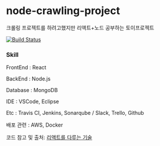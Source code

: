 # node-crawling-project

크롤링 프로젝트를 하려고했지만 리액트+노드 공부하는 토이프로젝트

[![Build Status](https://travis-ci.com/sehajyang/node-crawling-project.svg?branch=master)](https://travis-ci.com/sehajyang/node-crawling-project)
 
 ### Skill
 
FrontEnd : React
 
BackEnd  : Node.js
 
Database : MongoDB
 
IDE : VSCode, Eclipse
 
Etc : Travis CI, Jenkins, Sonarqube / Slack, Trello, Github
 
배포 관련 : AWS, Docker

코드 참고 및 출처: [리액트를 다루는 기술](http://www.yes24.com/24/goods/62597469)

